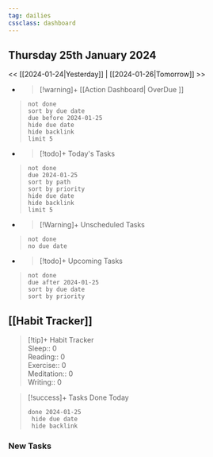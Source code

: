 ```yaml
---
tag: dailies
cssclass: dashboard
---
```

## Thursday 25th January 2024

<< [[2024-01-24|Yesterday]] | [[2024-01-26|Tomorrow]] >>

- > [!warning]+ [[Action Dashboard| OverDue ]]
> ```tasks
> not done
> sort by due date
> due before 2024-01-25
> hide due date
> hide backlink
> limit 5
> ```

- > [!todo]+ Today's Tasks
> ```tasks
> not done
> due 2024-01-25
> sort by path
> sort by priority
> hide due date
> hide backlink
> limit 5
> ```

- > [!Warning]+ Unscheduled Tasks  
 > ```tasks  
 > not done  
 > no due date

- > [!todo]+ Upcoming Tasks
> ```tasks  
> not done  
> due after 2024-01-25  
> sort by due date
> sort by priority  

## [[Habit Tracker]]
> [!tip]+ Habit Tracker  
> Sleep:: 0  
> Reading:: 0  
> Exercise:: 0  
> Meditation:: 0  
> Writing:: 0


> [!success]+ Tasks Done Today
> ```tasks 
> done 2024-01-25
>  hide due date
>  hide backlink
### New Tasks

